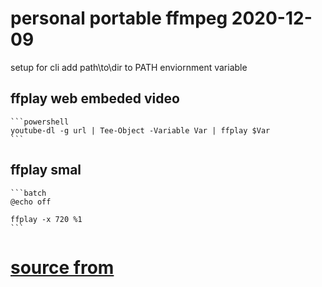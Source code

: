 # personal portable ffmpeg 2020-12-09
setup for cli add path\to\dir to PATH enviornment variable

## ffplay web embeded video
	```powershell
	youtube-dl -g url | Tee-Object -Variable Var | ffplay $Var
	```

## ffplay smal
	```batch
	@echo off
	
	ffplay -x 720 %1
	```

# [source from](https://github.com/GyanD/codexffmpeg)

